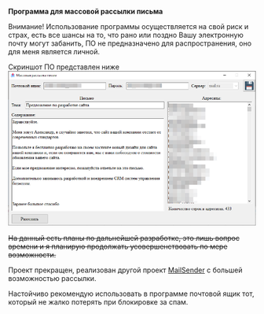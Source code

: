 **Программа для массовой рассылки письма**

Внимание! Использование программы осуществляется на свой риск и страх, есть все шансы на то, что рано или поздно Вашу электронную почту могут забанить, ПО не предназначено для распространения, оно для меня является личной. 

Скриншот ПО представлен ниже![Скриншот ПО](/img/Mailing_of_letters.png)

<s>На данный есть планы по дальнейшей разработке, это лишь вопрос времени и я планирую продолжать усовершенствовать по мере возможности. </s>

Проект прекращен, реализован другой проект [MailSender](https://github.com/umanets-alexander/MailSender) с большей возможностью рассылки.

Настойчиво рекомендую использовать в программе почтовой ящик тот, который не жалко потерять при блокировке за спам.

